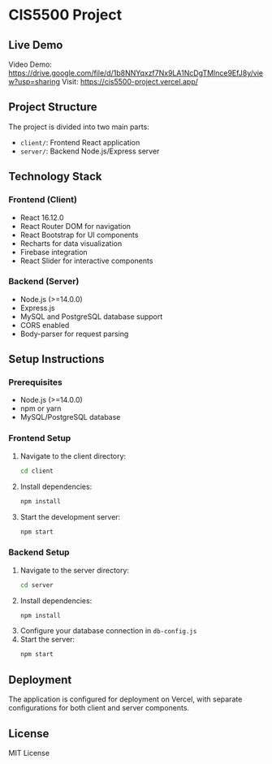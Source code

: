 # CIS5500 Project

## Live Demo

Video Demo: https://drive.google.com/file/d/1b8NNYqxzf7Nx9LA1NcDgTMlnce9EfJ8y/view?usp=sharing
Visit: https://cis5500-project.vercel.app/

## Project Structure

The project is divided into two main parts:
- `client/`: Frontend React application
- `server/`: Backend Node.js/Express server

## Technology Stack

### Frontend (Client)
- React 16.12.0
- React Router DOM for navigation
- React Bootstrap for UI components
- Recharts for data visualization
- Firebase integration
- React Slider for interactive components

### Backend (Server)
- Node.js (>=14.0.0)
- Express.js
- MySQL and PostgreSQL database support
- CORS enabled
- Body-parser for request parsing

## Setup Instructions

### Prerequisites
- Node.js (>=14.0.0)
- npm or yarn
- MySQL/PostgreSQL database

### Frontend Setup
1. Navigate to the client directory:
   ```bash
   cd client
   ```
2. Install dependencies:
   ```bash
   npm install
   ```
3. Start the development server:
   ```bash
   npm start
   ```

### Backend Setup
1. Navigate to the server directory:
   ```bash
   cd server
   ```
2. Install dependencies:
   ```bash
   npm install
   ```
3. Configure your database connection in `db-config.js`
4. Start the server:
   ```bash
   npm start
   ```

## Deployment

The application is configured for deployment on Vercel, with separate configurations for both client and server components.

## License

MIT License



